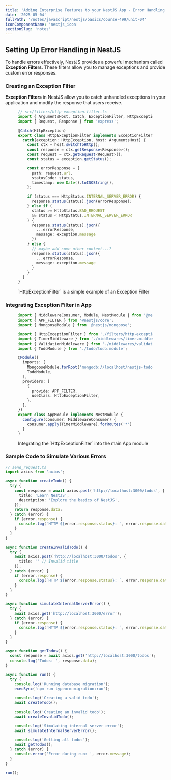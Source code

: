 ```yaml
---
title: 'Adding Enterprise Features to your NestJS App - Error Handling'
date: '2025-05-04'
fullPath: '/notes/javascript/nestjs/basics/course-499/unit-04'
iconComponentName: 'nestjs_icon'
sectionSlug: 'notes'
---
```


## Setting Up Error Handling in NestJS

To handle errors effectively, NestJS provides a powerful mechanism called **Exception Filters**. These filters allow you to manage exceptions and provide custom error responses.

### Creating an Exception Filter

**Exception Filters** in NestJS allow you to catch unhandled exceptions in your application and modify the response that users receive.

<figure>

```ts
// src/filters/http-exception.filter.ts
import { ArgumentsHost, Catch, ExceptionFilter, HttpException, HttpStatus } from '@nestjs/common';
import { Request, Response } from 'express';

@Catch(HttpException)
export class HttpExceptionFilter implements ExceptionFilter {
  catch(exception: HttpException, host: ArgumentsHost) {
    const ctx = host.switchToHttp();
    const response = ctx.getResponse<Response>();
    const request = ctx.getRequest<Request>();
    const status = exception.getStatus();

    const errorResponse = {
      path: request.url,
      statusCode: status,
      timestamp: new Date().toISOString(),
    };

    if (status === HttpStatus.INTERNAL_SERVER_ERROR) {
      response.status(status).json(errorResponse);
    } else if (
      status >= HttpStatus.BAD_REQUEST
      && status < HttpStatus.INTERNAL_SERVER_ERROR
    ) {
      response.status(status).json({
        ...errorResponse,
        message: exception.message
      })
    } else {
      // maybe add some other context...?
      response.status(status).json({
        ...errorResponse,
        message: exception.message
      }
    }
  }
}
```

<figcaption>`HttpExceptionFilter` is a simple example of an Exception Filter</figcaption>
</figure>

### Integrating Exception Filter in App

<figure>

```ts
import { MiddlewareConsumer, Module, NestModule } from '@nestjs/common';
import { APP_FILTER } from '@nestjs/core';
import { MongooseModule } from '@nestjs/mongoose';

import { HttpExceptionFilter } from './filters/http-exception.filter';
import { TimerMiddleware } from './middlewares/timer.middleware';
import { ValidationMiddleware } from './middlewares/validation.middleware';
import { TodoModule } from './todo/todo.module';

@Module({
  imports: [
    MongooseModule.forRoot('mongodb://localhost/nestjs-todo'),
    TodoModule,
  ],
  providers: [
    {
      provide: APP_FILTER,
      useClass: HttpExceptionFilter,
    },
  ],
})
export class AppModule implements NestModule {
  configure(consumer: MiddlewareConsumer) {
    consumer.apply(TimerMiddleware).forRoutes('*')
  }
}
```

<figcaption>Integrating the `HttpExceptionFilter` into the main App module</figcaption>
</figure>

### Sample Code to Simulate Various Errors

```ts
// send_request.ts
import axios from 'axios';

async function createTodo() {
  try {
    const response = await axios.post('http://localhost:3000/todos', {
      title: 'Learn NestJS',
      description: 'Explore the basics of NestJS',
    });
    return response.data;
  } catch (error) {
    if (error.response) {
      console.log(`HTTP ${error.response.status}: `, error.response.data);
    }
  }
}

async function createInvalidTodo() {
  try {
    await axios.post('http://localhost:3000/todos', {
      title: '' // Invalid title
    });
  } catch (error) {
    if (error.response) {
      console.log(`HTTP ${error.response.status}: `, error.response.data);
    }
  }
}

async function simulateInternalServerError() {
  try {
    await axios.get('http://localhost:3000/error');
  } catch (error) {
    if (error.response) {
      console.log(`HTTP ${error.response.status}: `, error.response.data);
    }
  }
}

async function getTodos() {
  const response = await axios.get('http://localhost:3000/todos');
  console.log('Todos: ', response.data);
}

async function run() {
  try {
    console.log('Running database migration');
    execSync('npm run typeorm migration:run');

    console.log('Creating a valid todo');
    await createTodo();

    console.log('Creating an invalid todo');
    await createInvalidTodo();

    console.log('Simulating internal server error');
    await simulateInternalServerError();

    console.log('Getting all todos');
    await getTodos();
  } catch (error) {
    console.error('Error during run: ', error.message);
  }
}

run();
```
